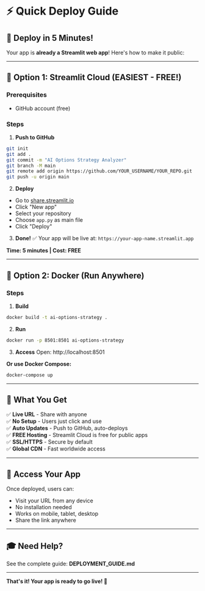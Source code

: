 # ⚡ Quick Deploy Guide

## 🚀 Deploy in 5 Minutes!

Your app is **already a Streamlit web app**! Here's how to make it public:

---

## 🌟 Option 1: Streamlit Cloud (EASIEST - FREE!)

### Prerequisites
- GitHub account (free)

### Steps

1. **Push to GitHub**
```bash
git init
git add .
git commit -m "AI Options Strategy Analyzer"
git branch -M main
git remote add origin https://github.com/YOUR_USERNAME/YOUR_REPO.git
git push -u origin main
```

2. **Deploy**
- Go to [share.streamlit.io](https://share.streamlit.io)
- Click "New app"
- Select your repository
- Choose `app.py` as main file
- Click "Deploy"

3. **Done!** ✅
Your app will be live at: `https://your-app-name.streamlit.app`

**Time: 5 minutes | Cost: FREE**

---

## 🐳 Option 2: Docker (Run Anywhere)

### Steps

1. **Build**
```bash
docker build -t ai-options-strategy .
```

2. **Run**
```bash
docker run -p 8501:8501 ai-options-strategy
```

3. **Access**
Open: http://localhost:8501

**Or use Docker Compose:**
```bash
docker-compose up
```

---

## 🎯 What You Get

✅ **Live URL** - Share with anyone  
✅ **No Setup** - Users just click and use  
✅ **Auto Updates** - Push to GitHub, auto-deploys  
✅ **FREE Hosting** - Streamlit Cloud is free for public apps  
✅ **SSL/HTTPS** - Secure by default  
✅ **Global CDN** - Fast worldwide access  

---

## 📱 Access Your App

Once deployed, users can:
- Visit your URL from any device
- No installation needed
- Works on mobile, tablet, desktop
- Share the link anywhere

---

## 🎓 Need Help?

See the complete guide: **DEPLOYMENT_GUIDE.md**

---

**That's it! Your app is ready to go live! 🎉**

